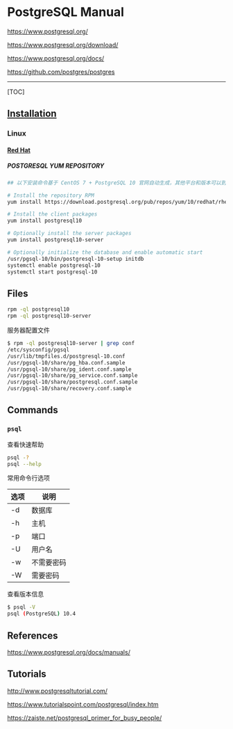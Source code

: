 # PostgreSQL Manual

<https://www.postgresql.org/>

<https://www.postgresql.org/download/>

<https://www.postgresql.org/docs/>

<https://github.com/postgres/postgres>

---

[TOC]

## [Installation](https://www.postgresql.org/download/)

### Linux

#### [Red Hat](https://www.postgresql.org/download/linux/redhat/)

##### POSTGRESQL YUM REPOSITORY

```bash
## 以下安装命令基于 CentOS 7 + PostgreSQL 10 官网自动生成，其他平台和版本可以到官网查看。

# Install the repository RPM
yum install https://download.postgresql.org/pub/repos/yum/10/redhat/rhel-7-x86_64/pgdg-centos10-10-2.noarch.rpm

# Install the client packages
yum install postgresql10

# Optionally install the server packages
yum install postgresql10-server

# Optionally initialize the database and enable automatic start
/usr/pgsql-10/bin/postgresql-10-setup initdb
systemctl enable postgresql-10
systemctl start postgresql-10
```

## Files

```bash
rpm -ql postgresql10
rpm -ql postgresql10-server
```

服务器配置文件

```bash
$ rpm -ql postgresql10-server | grep conf
/etc/sysconfig/pgsql
/usr/lib/tmpfiles.d/postgresql-10.conf
/usr/pgsql-10/share/pg_hba.conf.sample
/usr/pgsql-10/share/pg_ident.conf.sample
/usr/pgsql-10/share/pg_service.conf.sample
/usr/pgsql-10/share/postgresql.conf.sample
/usr/pgsql-10/share/recovery.conf.sample
```

## Commands

### `psql`

查看快速帮助

```bash
psql -?
psql --help
```

常用命令行选项

选项 | 说明
--- | ---
-d | 数据库
-h | 主机
-p | 端口
-U | 用户名
-w | 不需要密码
-W | 需要密码

查看版本信息

```bash
$ psql -V
psql (PostgreSQL) 10.4
```

## References

<https://www.postgresql.org/docs/manuals/>

## Tutorials

<http://www.postgresqltutorial.com/>

<https://www.tutorialspoint.com/postgresql/index.htm>

<https://zaiste.net/postgresql_primer_for_busy_people/>